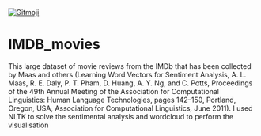 <a href="https://gitmoji.carloscuesta.me">
  <img src="https://img.shields.io/badge/gitmoji-%20😜%20😍-FFDD67.svg?style=flat-square" alt="Gitmoji">
</a>

# IMDB_movies
This large dataset of movie reviews from the IMDb that has been collected by Maas and others (Learning Word Vectors for Sentiment Analysis, A. L. Maas, R. E. Daly, P. T. Pham, D. Huang, A. Y. Ng, and C. Potts, Proceedings of the 49th Annual Meeting of the Association for Computational Linguistics: Human Language Technologies, pages 142–150, Portland, Oregon, USA, Association for Computational Linguistics, June 2011). 
I used NLTK to solve the sentimental analysis and wordcloud to perform the visualisation
